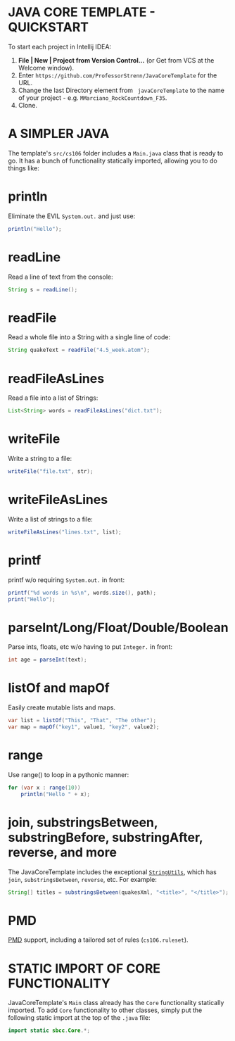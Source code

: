 # JAVA CORE TEMPLATE - QUICKSTART

To start each project in Intellij IDEA:
1. **File | New | Project from Version Control...** (or Get from VCS at the Welcome window).
2. Enter `https://github.com/ProfessorStrenn/JavaCoreTemplate` for the URL.
3. Change the last Directory element from ` javaCoreTemplate` to the name of your project - e.g. `MMarciano_RockCountdown_F35`.
4. Clone.

# A SIMPLER JAVA
The template's `src/cs106` folder includes a `Main.java` class that is ready to go.  It has a bunch of functionality statically imported, allowing you to do things like:

# println
Eliminate the EVIL `System.out.` and just use:
``` java
println("Hello");
```
# readLine
Read a line of text from the console:
``` java
String s = readLine();
```

# readFile
Read a whole file into a String with a single line of code:
``` java
String quakeText = readFile("4.5_week.atom");
```
# readFileAsLines
Read a file into a list of Strings:
``` java
List<String> words = readFileAsLines("dict.txt");
```
# writeFile
Write a string to a file:
``` java
writeFile("file.txt", str);
```
# writeFileAsLines
Write a list of strings to a file:
``` java
writeFileAsLines("lines.txt", list);
```
# printf
printf w/o requiring `System.out.` in front:
``` java
printf("%d words in %s\n", words.size(), path);
print("Hello");
```
# parseInt/Long/Float/Double/Boolean
Parse ints, floats, etc w/o having to put `Integer.` in front:
``` java
int age = parseInt(text);
```

# listOf and mapOf
Easily create mutable lists and maps.
``` java
var list = listOf("This", "That", "The other");
var map = mapOf("key1", value1, "key2", value2);
```

# range
Use range() to loop in a pythonic manner:
``` java
for (var x : range(10))
	println("Hello " + x);
```

# join, substringsBetween, substringBefore, substringAfter, reverse, and more
The JavaCoreTemplate includes the exceptional [`StringUtils`](https://commons.apache.org/proper/commons-lang/apidocs/org/apache/commons/lang3/StringUtils.html), which has `join`, `substringsBetween`, `reverse`, etc.  For example:
``` java
String[] titles = substringsBetween(quakesXml, "<title>", "</title>");
```

# PMD
[PMD](https://pmd.github.io/) support, including a tailored set of rules (`cs106.ruleset`).

# STATIC IMPORT OF CORE FUNCTIONALITY
JavaCoreTemplate's `Main` class already has the `Core` functionality statically imported.  To add `Core` functionality to other classes, simply put the following static import at the top of the `.java` file:
``` java
import static sbcc.Core.*;
```
